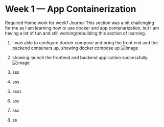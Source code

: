 # Week 1 — App Containerization
Required Home work for week1 Journal
This section was a bit challenging for me as I am learning how to use docker and app contenarization, but I am having  a lot of fun and still working/rebuilding this section of learning.
1) I was able to configure docker compose and bring the front end and the backend containers up.
showing docker compose up
![image](https://user-images.githubusercontent.com/124897604/222778099-340a8658-6315-4351-b80e-58a357cba8e5.png)

2) showing launch the frontend and backend application successfully.
![image](https://user-images.githubusercontent.com/124897604/222779350-5c208ccc-e68a-48f6-86a2-c5a1818c9d8e.png)


3) sss
4) sss
5) ssss
6) sss
7) sss
8) ss


